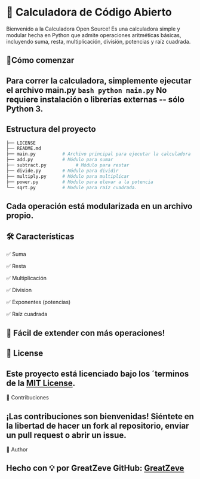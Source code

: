 # 🧮 Calculadora de Código Abierto
Bienvenido a la Calculadora Open Source!
Es una calculadora simple y modular hecha en Python que admite operaciones aritméticas básicas, incluyendo suma, resta, multiplicación, división, potencias y raíz cuadrada.

## 🚀Cómo comenzar 
Para correr la calculadora, simplemente ejecutar el archivo main.py
```bash python main.py```
No requiere instalación o librerías externas -- sólo Python 3.
---
## Estructura del proyecto
```bash Calculator/
├── LICENSE
├── README.md
├── main.py          # Archivo principal para ejecutar la calculadora
├── add.py           # Módulo para sumar
├── subtract.py           # Módulo para restar
├── divide.py        # Módulo para dividir
├── multiply.py      # Módulo para multiplicar
├── power.py         # Módulo para elevar a la potencia
└── sqrt.py          # Module para raíz cuadrada.
```
Cada operación está modularizada en un archivo propio.
---
## 🛠️ Características
✅ Suma

✅ Resta

✅ Multiplicación

✅ Division

✅ Exponentes (potencias)

✅ Raíz cuadrada

🔧 Fácil de extender con más operaciones!
---
## 📜 License

Este proyecto está licenciado bajo los ´terminos de la [MIT License](./LICENSE).
---

🤝 Contribuciones

¡Las contribuciones son bienvenidas!
Siéntete en la libertad de hacer un fork al repositorio, enviar un pull request o abrir un issue.
---

💬 Author

Hecho con 💡 por GreatZeve
GitHub: [GreatZeve](github.com/GreatZeve)
---